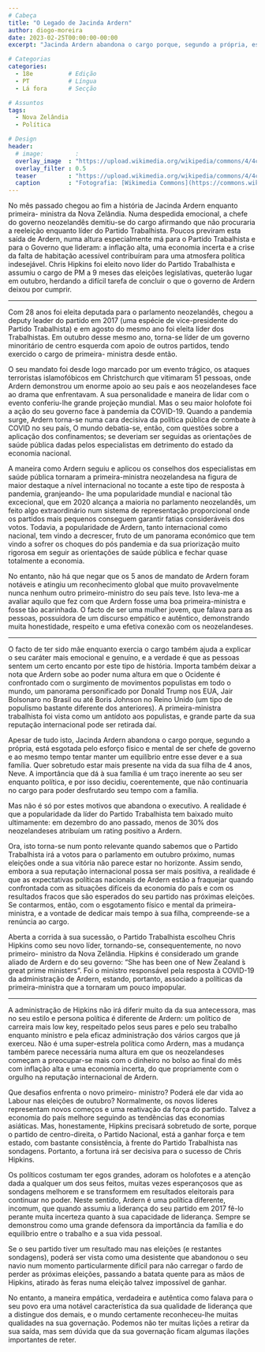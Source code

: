```yaml
---
# Cabeça
title: "O Legado de Jacinda Ardern"
author: diogo-moreira
date: 2023-02-25T00:00:00-00:00
excerpt: "Jacinda Ardern abandona o cargo porque, segundo a própria, está esgotada pelo esforço físico e mental de ser chefe de governo e ao mesmo tempo tentar manter um equilíbrio entre esse dever e a sua família."

# Categorias
categories:
  - 18e          # Edição
  - PT           # Língua
  - Lá fora      # Secção

# Assuntos
tags:
  - Nova Zelândia
  - Política

# Design
header:
  # image:         :
  overlay_image  : "https://upload.wikimedia.org/wikipedia/commons/4/4c/Jens_Stoltenberg_talked_to_Jacinda_Ardern_during_the_2022_Madrid_Summit_%28cropped%29.jpg"
  overlay_filter : 0.5
  teaser         : "https://upload.wikimedia.org/wikipedia/commons/4/4c/Jens_Stoltenberg_talked_to_Jacinda_Ardern_during_the_2022_Madrid_Summit_%28cropped%29.jpg"
  caption        : "Fotografia: [Wikimedia Commons](https://commons.wikimedia.org/wiki/File:Jens_Stoltenberg_talked_to_Jacinda_Ardern_during_the_2022_Madrid_Summit_(cropped).jpg)"
---
```


No mês passado chegou ao fim a história de Jacinda Ardern enquanto primeira- ministra da Nova Zelândia. Numa despedida emocional, a chefe do governo neozelandês demitiu-se do cargo afirmando que não procuraria a reeleição enquanto líder do Partido Trabalhista. Poucos previram esta saída de Ardern, numa altura especialmente má para o Partido Trabalhista e para o Governo que lideram: a inflação alta, uma economia incerta e a crise da falta de habitação acessível contribuíram para uma atmosfera política indesejável. Chris Hipkins foi eleito novo líder do Partido Trabalhista e assumiu o cargo de PM a 9 meses das eleições legislativas, queterão lugar em outubro, herdando a difícil tarefa de concluir o que o governo de Ardern deixou por cumprir.

---

Com 28 anos foi eleita deputada para o parlamento neozelandês, chegou a deputy leader do partido em 2017 (uma espécie de vice-presidente do Partido Trabalhista) e em agosto do mesmo ano foi eleita líder dos Trabalhistas. Em outubro desse mesmo ano, torna-se líder de um governo minoritário de centro esquerda com apoio de outros partidos, tendo exercido o cargo de primeira- ministra desde então.

O seu mandato foi desde logo marcado por um evento trágico, os ataques terroristas islamofóbicos em Christchurch que vitimaram 51 pessoas, onde Ardern demonstrou um enorme apoio ao seu país e aos neozelandeses face ao drama que enfrentavam. A sua personalidade e maneira de lidar com o evento conferiu-lhe grande projeção mundial. Mas o seu maior holofote foi a ação do seu governo face à pandemia da COVID-19. Quando a pandemia surge, Ardern torna-se numa cara decisiva da política pública de combate à COVID no seu país, O mundo debatia-se, então, com questões sobre a aplicação dos confinamentos; se deveriam ser seguidas as orientações de saúde pública dadas pelos especialistas em detrimento do estado da economia nacional.

A maneira como Ardern seguiu e aplicou os conselhos dos especialistas em saúde pública tornaram a primeira-ministra neozelandesa na figura de maior destaque a nível internacional no tocante a este tipo de resposta à pandemia, granjeando- lhe uma popularidade mundial e nacional tão excecional, que em 2020 alcança a maioria no parlamento neozelandês, um feito algo extraordinário num sistema de representação proporcional onde os partidos mais pequenos conseguem garantir fatias consideráveis dos votos. Todavia, a popularidade de Ardern, tanto internacional como nacional, tem vindo a decrescer, fruto de um panorama económico que tem vindo a sofrer os choques do pós pandemia e da sua priorização muito rigorosa em seguir as orientações de saúde pública e fechar quase totalmente a economia.

No entanto, não há que negar que os 5 anos de mandato de Ardern foram notáveis e atingiu um reconhecimento global que muito provavelmente nunca nenhum outro primeiro-ministro do seu país teve. Isto leva-me a avaliar aquilo que fez com que Ardern fosse uma boa primeira-ministra e fosse tão acarinhada. O facto de ser uma mulher jovem, que falava para as pessoas, possuidora de um discurso empático e autêntico, demonstrando muita honestidade, respeito e uma efetiva conexão com os neozelandeses.

---

O facto de ter sido mãe enquanto exercia o cargo também ajuda a explicar o seu caráter mais emocional e genuíno, e a verdade é que as pessoas sentem um certo encanto por este tipo de história. Importa também deixar a nota que Ardern sobe ao poder numa altura em que o Ocidente é confrontado com o surgimento de movimentos populistas em todo o mundo, um panorama personificado por Donald Trump nos EUA, Jair Bolsonaro no Brasil ou até Boris Johnson no Reino Unido (um tipo de populismo bastante diferente dos anteriores). A primeira-ministra trabalhista foi vista como um antídoto aos populistas, e grande parte da sua reputação internacional pode ser retirada daí.

Apesar de tudo isto, Jacinda Ardern abandona o cargo porque, segundo a própria, está esgotada pelo esforço físico e mental de ser chefe de governo e ao mesmo tempo tentar manter um equilíbrio entre esse dever e a sua família. Quer sobretudo estar mais presente na vida da sua filha de 4 anos, Neve. A importância que dá à sua família é um traço inerente ao seu ser enquanto política, e por isso decidiu, coerentemente, que não continuaria no cargo para poder desfrutardo seu tempo com a família.

Mas não é só por estes motivos que abandona o executivo. A realidade é que a popularidade da líder do Partido Trabalhista tem baixado muito ultimamente: em dezembro do ano passado, menos de 30% dos neozelandeses atribuíam um rating positivo a Ardern.

Ora, isto torna-se num ponto relevante quando sabemos que o Partido Trabalhista irá a votos para o parlamento em outubro próximo, numas eleições onde a sua vitória não parece estar no horizonte. Assim sendo, embora a sua reputação internacional possa ser mais positiva, a realidade é que as expectativas políticas nacionais de Ardern estão a fraquejar quando confrontada com as situações difíceis da economia do país e com os resultados fracos que são esperados do seu partido nas próximas eleições. Se contarmos, então, com o esgotamento físico e mental da primeira-ministra, e a vontade de dedicar mais tempo à sua filha, compreende-se a renúncia ao cargo.

Aberta a corrida à sua sucessão, o Partido Trabalhista escolheu Chris Hipkins como seu novo líder, tornando-se, consequentemente, no novo primeiro- ministro da Nova Zelândia. Hipkins é considerado um grande aliado de Ardern e do seu governo: “She has been one of New Zealand ́s great prime ministers”. Foi o ministro responsável pela resposta à COVID-19 da administração de Ardern, estando, portanto, associado a políticas da primeira-ministra que a tornaram um pouco impopular.

---

A administração de Hipkins não irá diferir muito da da sua antecessora, mas no seu estilo e persona política é diferente de Ardern: um político de carreira mais low key, respeitado pelos seus pares e pelo seu trabalho enquanto ministro e pela eficaz administração dos vários cargos que já exerceu. Não é uma super-estrela política como Ardern, mas a mudança também parece necessária numa altura em que os neozelandeses começam a preocupar-se mais com o dinheiro no bolso ao final do mês com inflação alta e uma economia incerta, do que propriamente com o orgulho na reputação internacional de Ardern.

Que desafios enfrenta o novo primeiro- ministro? Poderá ele dar vida ao Labour nas eleições de outubro? Normalmente, os novos líderes representam novos começos e uma reativação da força do partido. Talvez a economia do país melhore seguindo as tendências das economias asiáticas. Mas, honestamente, Hipkins precisará sobretudo de sorte, porque o partido de centro-direita, o Partido Nacional, está a ganhar força e tem estado, com bastante consistência, à frente do Partido Trabalhista nas sondagens. Portanto, a fortuna irá ser decisiva para o sucesso de Chris Hipkins.

Os políticos costumam ter egos grandes, adoram os holofotes e a atenção dada a qualquer um dos seus feitos, muitas vezes esperançosos que as sondagens melhorem e se transformem em resultados eleitorais para continuar no poder. Neste sentido, Ardern é uma política diferente, incomum, que quando assumiu a liderança do seu partido em 2017 fê-lo perante muita incerteza quanto à sua capacidade de liderança. Sempre se demonstrou como uma grande defensora da importância da família e do equilíbrio entre o trabalho e a sua vida pessoal.

Se o seu partido tiver um resultado mau nas eleições (e restantes sondagens), poderá ser vista como uma desistente que abandonou o seu navio num momento particularmente difícil para não carregar o fardo de perder as próximas eleições, passando a batata quente para as mãos de Hipkins, atirado às feras numa eleição talvez impossível de ganhar.

No entanto, a maneira empática, verdadeira e autêntica como falava para o seu povo era uma notável característica da sua qualidade de liderança que a distingue dos demais, e o mundo certamente reconheceu-lhe muitas qualidades na sua governação. Podemos não ter muitas lições a retirar da sua saída, mas sem dúvida que da sua governação ficam algumas ilações importantes de reter.